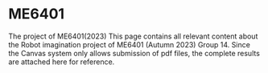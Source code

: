 # ME6401
The project of ME6401(2023)
This page contains all relevant content about the Robot imagination project of ME6401 (Autumn 2023) Group 14. Since the Canvas system only allows submission of pdf files, the complete results are attached here for reference.

